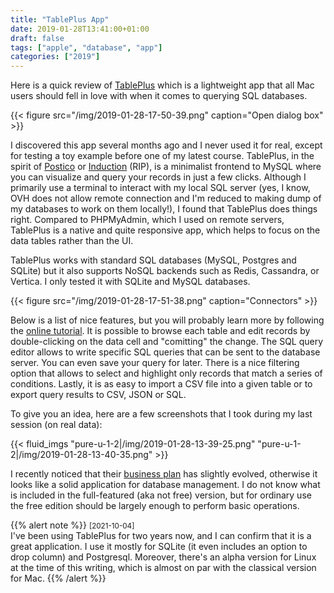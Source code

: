 ```yaml
---
title: "TablePlus App"
date: 2019-01-28T13:41:00+01:00
draft: false
tags: ["apple", "database", "app"]
categories: ["2019"]
---
```


Here is a quick review of [TablePlus](https://tableplus.io) which is a lightweight app that all Mac users should fell in love with when it comes to querying SQL databases.

{{< figure src="/img/2019-01-28-17-50-39.png" caption="Open dialog box" >}}

I discovered this app several months ago and I never used it for real, except for testing a toy example before one of my latest course. TablePlus, in the spirit of [Postico](https://eggerapps.at/postico/) or [Induction](https://github.com/pothibo/Induction) (RIP), is a minimalist frontend to MySQL where you can visualize and query your records in just a few clicks. Although I primarily use a terminal to interact with my local SQL server (yes, I know, OVH does not allow remote connection and I'm reduced to making dump of my databases to work on them locally!), I found that TablePlus does things right. Compared to PHPMyAdmin, which I used on remote servers, TablePlus is a native and quite responsive app, which helps to focus on the data tables rather than the UI.

TablePlus works with standard SQL databases (MySQL, Postgres and SQLite) but it also supports NoSQL backends such as Redis, Cassandra, or Vertica. I only tested it with SQLite and MySQL databases.

{{< figure src="/img/2019-01-28-17-51-38.png" caption="Connectors" >}}

Below is a list of nice features, but you will probably learn more by following the [online tutorial](https://tableplus.io/blog/2018/04/getting-started-with-tableplus.html). It is possible to browse each table and edit records by double-clicking on the data cell and "comitting" the change. The SQL query editor allows to write specific SQL queries that can be sent to the database server. You can even save your query for later. There is a nice filtering option that allows to select and highlight only records that match a series of conditions. Lastly, it is as easy to import a CSV file into a given table or to export query results to CSV, JSON or SQL.

To give you an idea, here are a few screenshots that I took during my last session (on real data):

{{< fluid_imgs
  "pure-u-1-2|/img/2019-01-28-13-39-25.png"
  "pure-u-1-2|/img/2019-01-28-13-40-35.png" >}}

I recently noticed that their [business plan](https://tableplus.io/pricing) has slightly evolved, otherwise it looks like a solid application for database management. I do not know what is included in the full-featured (aka not free) version, but for ordinary use the free edition should be largely enough to perform basic operations.

{{% alert note %}}
<small>[2021-10-04]</small><br>
I've been using TablePlus for two years now, and I can confirm that it is a great application. I use it mostly for SQLite (it even includes an option to drop column) and Postgresql. Moreover, there's an alpha version for Linux at the time of this writing, which is almost on par with the classical version for Mac.
{{% /alert %}}
